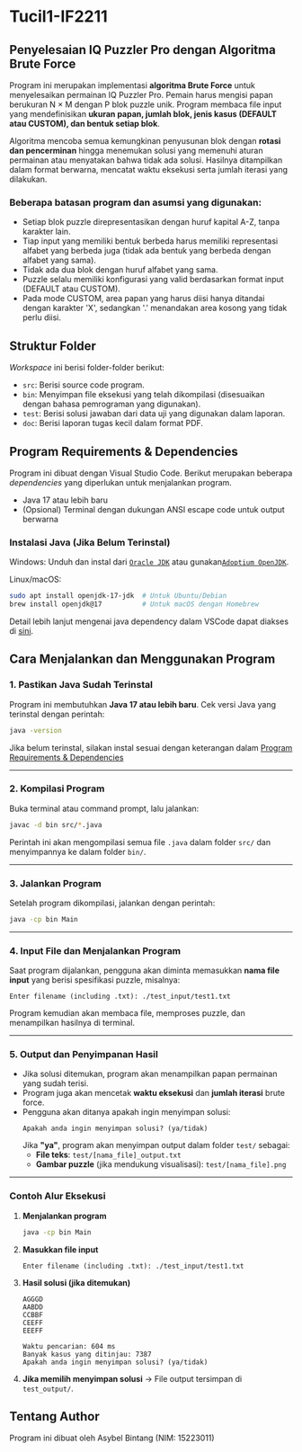 # Tucil1-IF2211
## Penyelesaian IQ Puzzler Pro dengan Algoritma Brute Force

Program ini merupakan implementasi **algoritma Brute Force** untuk menyelesaikan permainan IQ Puzzler Pro. Pemain harus mengisi papan berukuran N × M dengan P blok puzzle unik. Program membaca file input yang mendefinisikan **ukuran papan, jumlah blok, jenis kasus (DEFAULT atau CUSTOM), dan bentuk setiap blok**. 

Algoritma mencoba semua kemungkinan penyusunan blok dengan **rotasi dan pencerminan** hingga menemukan solusi yang memenuhi aturan permainan atau menyatakan bahwa tidak ada solusi. Hasilnya ditampilkan dalam format berwarna, mencatat waktu eksekusi serta jumlah iterasi yang dilakukan.

### Beberapa batasan program dan asumsi yang digunakan:
- Setiap blok puzzle direpresentasikan dengan huruf kapital A-Z, tanpa karakter lain.
- Tiap input yang memiliki bentuk berbeda harus memiliki representasi alfabet yang berbeda juga (tidak ada bentuk yang berbeda dengan alfabet yang sama).
- Tidak ada dua blok dengan huruf alfabet yang sama.
- Puzzle selalu memiliki konfigurasi yang valid berdasarkan format input (DEFAULT atau CUSTOM).
- Pada mode CUSTOM, area papan yang harus diisi hanya ditandai dengan karakter 'X', sedangkan '.' menandakan area kosong yang tidak perlu diisi.

## Struktur Folder
*Workspace* ini berisi folder-folder berikut:
- `src`: Berisi source code program.
- `bin`: Menyimpan file eksekusi yang telah dikompilasi (disesuaikan dengan bahasa pemrograman yang digunakan).
- `test`: Berisi solusi jawaban dari data uji yang digunakan dalam laporan.
- `doc`: Berisi laporan tugas kecil dalam format PDF.

## Program Requirements & Dependencies
Program ini dibuat dengan Visual Studio Code. Berikut merupakan beberapa *dependencies* yang diperlukan untuk menjalankan program.
- Java 17 atau lebih baru
- (Opsional) Terminal dengan dukungan ANSI escape code untuk output berwarna

### Instalasi Java (Jika Belum Terinstal)
Windows: Unduh dan instal dari [`Oracle JDK`](https://www.oracle.com/java/technologies/downloads/?er=221886) atau gunakan[`Adoptium OpenJDK`](https://adoptium.net/).

Linux/macOS:
```sh
sudo apt install openjdk-17-jdk  # Untuk Ubuntu/Debian  
brew install openjdk@17          # Untuk macOS dengan Homebrew  
```
Detail lebih lanjut mengenai java dependency dalam VSCode dapat diakses di [sini](https://github.com/microsoft/vscode-java-dependency#manage-dependencies).

## Cara Menjalankan dan Menggunakan Program
### 1. Pastikan Java Sudah Terinstal
Program ini membutuhkan **Java 17 atau lebih baru**.
Cek versi Java yang terinstal dengan perintah:
```sh
java -version
```
Jika belum terinstal, silakan instal sesuai dengan keterangan dalam [Program Requirements & Dependencies](https://github.com/KalengBalsem/Tucil1_15223011?tab=readme-ov-file#program-requirements--dependencies)

---

### 2. Kompilasi Program
Buka terminal atau command prompt, lalu jalankan:
```sh
javac -d bin src/*.java
```
Perintah ini akan mengompilasi semua file `.java` dalam folder `src/` dan menyimpannya ke dalam folder `bin/`.

---

### 3. Jalankan Program
Setelah program dikompilasi, jalankan dengan perintah:
```sh
java -cp bin Main
```

---

### 4. Input File dan Menjalankan Program
Saat program dijalankan, pengguna akan diminta memasukkan **nama file input** yang berisi spesifikasi puzzle, misalnya:
```
Enter filename (including .txt): ./test_input/test1.txt
```
Program kemudian akan membaca file, memproses puzzle, dan menampilkan hasilnya di terminal.

---

### 5. Output dan Penyimpanan Hasil
- Jika solusi ditemukan, program akan menampilkan papan permainan yang sudah terisi.
- Program juga akan mencetak **waktu eksekusi** dan **jumlah iterasi** brute force.
- Pengguna akan ditanya apakah ingin menyimpan solusi:
  ```
  Apakah anda ingin menyimpan solusi? (ya/tidak)
  ```
  Jika **"ya"**, program akan menyimpan output dalam folder `test/` sebagai:
  - **File teks**: `test/[nama_file]_output.txt`
  - **Gambar puzzle** (jika mendukung visualisasi): `test/[nama_file].png`

---

### Contoh Alur Eksekusi
1. **Menjalankan program**
   ```sh
   java -cp bin Main
   ```
2. **Masukkan file input**
   ```
   Enter filename (including .txt): ./test_input/test1.txt
   ```
3. **Hasil solusi (jika ditemukan)**
   ```
   AGGGD  
   AABDD  
   CCBBF  
   CEEFF  
   EEEFF  
   
   Waktu pencarian: 604 ms  
   Banyak kasus yang ditinjau: 7387  
   Apakah anda ingin menyimpan solusi? (ya/tidak)  
   ```
4. **Jika memilih menyimpan solusi** → File output tersimpan di `test_output/`.


## Tentang Author
Program ini dibuat oleh Asybel Bintang (NIM: 15223011)
